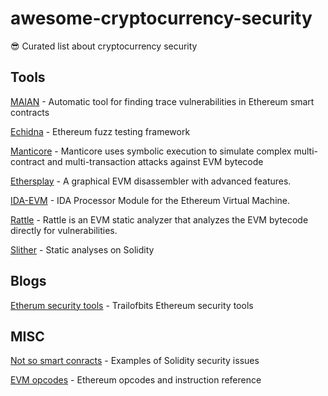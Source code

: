 # awesome-cryptocurrency-security
😎 Curated list about cryptocurrency security

## Tools

[MAIAN](https://github.com/MAIAN-tool/MAIAN) - Automatic tool for finding trace vulnerabilities in Ethereum smart contracts



[Echidna](https://github.com/trailofbits/echidna) - Ethereum fuzz testing framework

[Manticore](https://github.com/trailofbits/manticore) - Manticore uses symbolic execution to simulate complex multi-contract and multi-transaction attacks against EVM bytecode

[Ethersplay](https://github.com/trailofbits/ethersplay) - A graphical EVM disassembler with advanced features.

[IDA-EVM](https://github.com/trailofbits/ida-evm) - IDA Processor Module for the Ethereum Virtual Machine.

[Rattle](https://trailofbits.wufoo.com/forms/m1qfujq31qyj9ee/) - Rattle is an EVM static analyzer that analyzes the EVM bytecode directly for vulnerabilities. 

[Slither](https://trailofbits.wufoo.com/forms/m1qfujq31qyj9ee/) - Static analyses on Solidity

## Blogs

[Etherum security tools](https://blog.trailofbits.com/2018/03/23/use-our-suite-of-ethereum-security-tools/) - Trailofbits Ethereum security tools

## MISC

[Not so smart conracts](https://github.com/trailofbits/not-so-smart-contracts) - Examples of Solidity security issues

[EVM opcodes](https://github.com/trailofbits/evm-opcodes) - Ethereum opcodes and instruction reference
